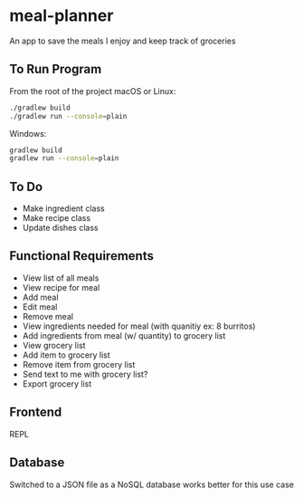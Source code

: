 # meal-planner

An app to save the meals I enjoy and keep track of groceries

## To Run Program

From the root of the project
macOS or Linux:

```bash
./gradlew build
./gradlew run --console=plain
```

Windows:

```bash
gradlew build
gradlew run --console=plain
```

## To Do

- Make ingredient class
- Make recipe class
- Update dishes class

## Functional Requirements

- View list of all meals
- View recipe for meal
- Add meal
- Edit meal
- Remove meal
- View ingredients needed for meal (with quanitiy ex: 8 burritos)
- Add ingredients from meal (w/ quantity) to grocery list
- View grocery list
- Add item to grocery list
- Remove item from grocery list
- Send text to me with grocery list?
- Export grocery list

## Frontend

REPL

## Database

Switched to a JSON file as a NoSQL database works better for this use case

